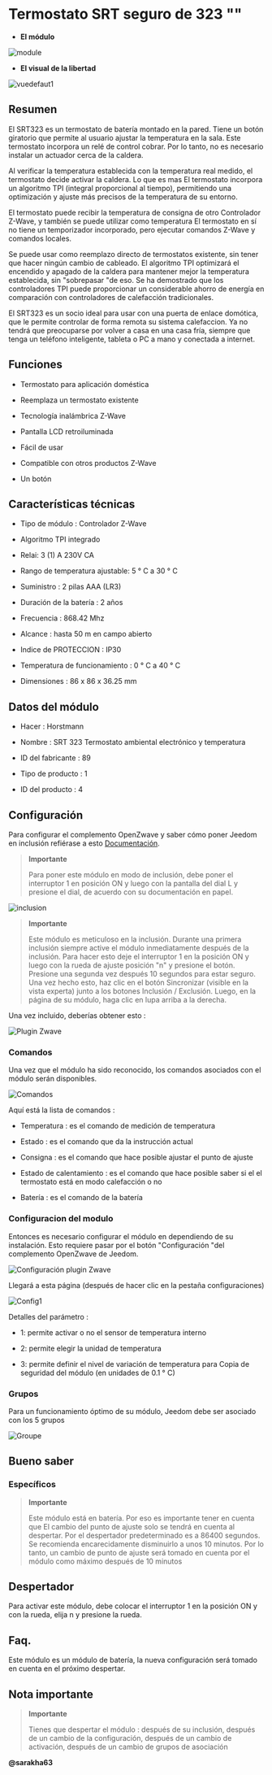 Termostato SRT seguro de 323 "" 
===========================



-   **El módulo**



![module](images/secure.srt323/module.jpg)



-   **El visual de la libertad**



![vuedefaut1](images/secure.srt323/vuedefaut1.jpg)



Resumen 
------



El SRT323 es un termostato de batería montado en la pared. Tiene
un botón giratorio que permite al usuario ajustar la temperatura
en la sala. Este termostato incorpora un relé de control
cobrar. Por lo tanto, no es necesario instalar un actuador cerca
de la caldera.

Al verificar la temperatura establecida con la temperatura real
medido, el termostato decide activar la caldera. Lo que es mas
El termostato incorpora un algoritmo TPI (integral proporcional al tiempo),
permitiendo una optimización y ajuste más precisos de la temperatura
de su entorno.

El termostato puede recibir la temperatura de consigna de otro
Controlador Z-Wave, y también se puede utilizar como
temperatura El termostato en sí no tiene un temporizador incorporado, pero
ejecutar comandos Z-Wave y comandos locales.

Se puede usar como reemplazo directo de termostatos
existente, sin tener que hacer ningún cambio de cableado. El algoritmo
TPI optimizará el encendido y apagado de la caldera
para mantener mejor la temperatura establecida, sin
"sobrepasar "de eso. Se ha demostrado que los controladores TPI
puede proporcionar un considerable ahorro de energía en comparación con
controladores de calefacción tradicionales.

El SRT323 es un socio ideal para usar con una puerta de enlace
domótica, que le permite controlar de forma remota su sistema
calefaccion. Ya no tendrá que preocuparse por volver a casa en
una casa fría, siempre que tenga un teléfono inteligente, tableta o
PC a mano y conectada a internet.



Funciones 
---------



-   Termostato para aplicación doméstica

-   Reemplaza un termostato existente

-   Tecnología inalámbrica Z-Wave

-   Pantalla LCD retroiluminada

-   Fácil de usar

-   Compatible con otros productos Z-Wave

-   Un botón



Características técnicas 
---------------------------



-   Tipo de módulo : Controlador Z-Wave

-   Algoritmo TPI integrado

-   Relai: 3 (1) A 230V CA

-   Rango de temperatura ajustable: 5 ° C a 30 ° C

-   Suministro : 2 pilas AAA (LR3)

-   Duración de la batería : 2 años

-   Frecuencia : 868.42 Mhz

-   Alcance : hasta 50 m en campo abierto

-   Indice de PROTECCION : IP30

-   Temperatura de funcionamiento : 0 ° C a 40 ° C

-   Dimensiones : 86 x 86 x 36.25 mm



Datos del módulo 
-----------------



-   Hacer : Horstmann

-   Nombre : SRT 323 Termostato ambiental electrónico y temperatura

-   ID del fabricante : 89

-   Tipo de producto : 1

-   ID del producto : 4



Configuración 
-------------



Para configurar el complemento OpenZwave y saber cómo poner Jeedom en
inclusión refiérase a esto
[Documentación](https://doc.jeedom.com/es_ES/plugins/automation%20protocol/openzwave/).



> **Importante**
>
> Para poner este módulo en modo de inclusión, debe poner el interruptor 1 en
> posición ON y luego con la pantalla del dial L y presione el dial,
> de acuerdo con su documentación en papel.



![inclusion](images/secure.srt323/inclusion.jpg)



> **Importante**
>
> Este módulo es meticuloso en la inclusión. Durante una primera inclusión
> siempre active el módulo inmediatamente después de la inclusión. Para hacer esto
> deje el interruptor 1 en la posición ON y luego con la rueda de ajuste
> posición "n" y presione el botón. Presione una segunda vez después
> 10 segundos para estar seguro. Una vez hecho esto, haz clic en el botón
> Sincronizar (visible en la vista experta) junto a los botones
> Inclusión / Exclusión. Luego, en la página de su módulo, haga clic en
> lupa arriba a la derecha.



Una vez incluido, deberías obtener esto :



![Plugin Zwave](images/secure.srt323/information.jpg)



### Comandos 



Una vez que el módulo ha sido reconocido, los comandos asociados con el módulo serán
disponibles.



![Comandos](images/secure.srt323/commandes.jpg)



Aquí está la lista de comandos :



-   Temperatura : es el comando de medición de temperatura

-   Estado : es el comando que da la instrucción actual

-   Consigna : es el comando que hace posible ajustar el punto de ajuste

-   Estado de calentamiento : es el comando que hace posible saber si el
    el termostato está en modo calefacción o no

-   Batería : es el comando de la batería



### Configuracion del modulo 



Entonces es necesario configurar el módulo en
dependiendo de su instalación. Esto requiere pasar por el botón
"Configuración "del complemento OpenZwave de Jeedom.



![Configuración plugin Zwave](images/plugin/bouton_configuration.jpg)



Llegará a esta página (después de hacer clic en la pestaña
configuraciones)



![Config1](images/secure.srt323/config1.jpg)



Detalles del parámetro :



-   1: permite activar o no el sensor de temperatura interno

-   2: permite elegir la unidad de temperatura

-   3: permite definir el nivel de variación de temperatura para
    Copia de seguridad del módulo (en unidades de 0.1 ° C)



### Grupos 



Para un funcionamiento óptimo de su módulo, Jeedom debe ser
asociado con los 5 grupos



![Groupe](images/secure.srt323/groupe.jpg)



Bueno saber 
------------



### Específicos 



> **Importante**
>
> Este módulo está en batería. Por eso es importante tener en cuenta que
> El cambio del punto de ajuste solo se tendrá en cuenta al despertar. Por
> el despertador predeterminado es a 86400 segundos. Se recomienda encarecidamente
> disminuirlo a unos 10 minutos. Por lo tanto, un cambio de punto de ajuste será
> tomado en cuenta por el módulo como máximo después de 10 minutos



Despertador 
------



Para activar este módulo, debe colocar el interruptor 1 en la posición ON y
con la rueda, elija n y presione la rueda.



Faq. 
------





Este módulo es un módulo de batería, la nueva configuración será
tomado en cuenta en el próximo despertar.



Nota importante 
---------------



> **Importante**
>
> Tienes que despertar el módulo : después de su inclusión, después de un cambio
> de la configuración, después de un cambio de activación, después de un
> cambio de grupos de asociación



**@sarakha63**
